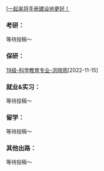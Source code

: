 [[一起来将手册建设地更好！](preface/Sharing_experience.md)

### 考研：
等待投稿～

### 保研：
[19级-科学教育专业-洪晓雨](D升学就业篇/化学与材料科学学院/19级-科学教育专业-洪晓雨.md)[2022-11-15]

### 就业&实习：

等待投稿～

### 留学：

等待投稿～

### 其他出路：

等待投稿～
